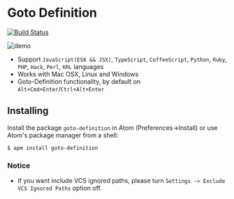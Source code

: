 # Goto Definition

[![Build Status](https://travis-ci.org/r-chris/atom-goto-definition.svg?branch=master)](https://travis-ci.org/r-chris/atom-goto-definition)

![demo](http://ww1.sinaimg.cn/large/71ef46c1jw1f0f2vkw1aeg218f0p77rg.gif)

* Support `JavaScript(ES6 && JSX)`, `TypeScript`, `CoffeeScript`, `Python`, `Ruby`, `PHP`, `Hack`, `Perl`, `KRL` languages
* Works with Mac OSX, Linux and Windows
* Goto-Definition functionality, by default on `Alt+Cmd+Enter`/`Ctrl+Alt+Enter`

## Installing
Install the package ```goto-definition``` in Atom (Preferences->Install) or use Atom's package manager from a shell:  
```
$ apm install goto-definition
```

### Notice

* If you want include VCS ignored paths, please turn `Settings -> Exclude VCS Ignored Paths` option off.
